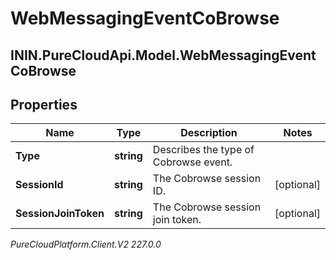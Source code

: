 # WebMessagingEventCoBrowse

## ININ.PureCloudApi.Model.WebMessagingEventCoBrowse

## Properties

|Name | Type | Description | Notes|
|------------ | ------------- | ------------- | -------------|
| **Type** | **string** | Describes the type of Cobrowse event. | |
| **SessionId** | **string** | The Cobrowse session ID. | [optional] |
| **SessionJoinToken** | **string** | The Cobrowse session join token. | [optional] |



_PureCloudPlatform.Client.V2 227.0.0_
